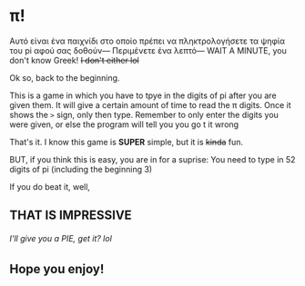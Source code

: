 # π!
Αυτό είναι ένα παιχνίδι στο οποίο πρέπει να πληκτρολογήσετε τα ψηφία του pi αφού σας δοθούν— Περιμένετε ένα λεπτό— WAIT A MINUTE, you don't know Greek! ~~I don't either lol~~

Ok so, back to the beginning.

This is a game in which you have to tpye in the digits of pi after you are given them. It will give a certain amount of time to read the π digits. Once it shows the `>` sign, only then type. Remember to only enter the digits you were given, or else the program will tell you you go t it wrong

That's it. I know this game is **SUPER** simple, but it is ~~kinda~~ fun.

BUT, if you think this is easy, you are in for a suprise:
You need to type in 52 digits of pi (including the beginning 3) 

If you do beat it, well, 
## THAT IS IMPRESSIVE

###### I'll give you a PIE, get it? lol



## Hope you enjoy!


